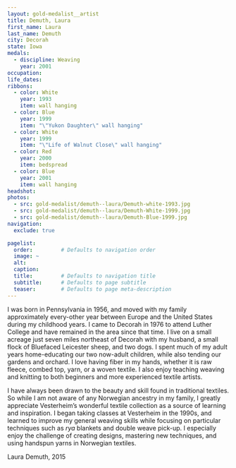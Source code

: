 ```yaml
---
layout: gold-medalist__artist
title: Demuth, Laura
first_name: Laura
last_name: Demuth
city: Decorah
state: Iowa
medals: 
  - discipline: Weaving
    year: 2001
occupation:
life_dates:
ribbons:
  - color: White
    year: 1993
    item: wall hanging
  - color: Blue
    year: 1999
    item: "\"Yukon Daughter\" wall hanging"
  - color: White
    year: 1999
    item: "\"Life of Walnut Close\" wall hanging"
  - color: Red
    year: 2000
    item: bedspread
  - color: Blue
    year: 2001
    item: wall hanging
headshot:
photos:
  - src: gold-medalist/demuth--laura/Demuth-white-1993.jpg
  - src: gold-medalist/demuth--laura/Demuth-White-1999.jpg
  - src: gold-medalist/demuth--laura/Demuth-Blue-1999.jpg
navigation:
  exclude: true

pagelist:
  order:         # Defaults to navigation order  
  image: ~
  alt:
  caption:
  title:         # Defaults to navigation title
  subtitle:      # Defaults to page subtitle
  teaser:        # Defaults to page meta-description  
---
```

I was born in Pennsylvania in 1956, and moved with my family approximately every-other year between Europe and the United States during my childhood years. I came to Decorah in 1976 to attend Luther College and have remained in the area since that time. I live on a small acreage just seven miles northeast of Decorah with my husband, a small flock of Bluefaced Leicester sheep, and two dogs. I spent much of my adult years home-educating our two now-adult children, while also tending our gardens and orchard. I love having fiber in my hands, whether it is raw fleece, combed top, yarn, or a woven textile. I also enjoy teaching weaving and knitting to both beginners and more experienced textile artists. 

I have always been drawn to the beauty and skill found in traditional textiles. So while I am not aware of any Norwegian ancestry in my family, I greatly appreciate Vesterheim’s wonderful textile collection as a source of learning and inspiration. I began taking classes at Vesterheim in the 1990s, and learned to improve my general weaving skills while focusing on particular techniques such as _rya_ blankets and double weave pick-up. I especially enjoy the challenge of creating designs, mastering new techniques, and using handspun yarns in Norwegian textiles. 

Laura Demuth, 2015